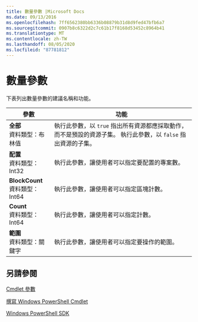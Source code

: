```yaml
---
title: 數量參數 |Microsoft Docs
ms.date: 09/13/2016
ms.openlocfilehash: 7ff6562380bb6336b08879b31d8d9fed47bfb6a7
ms.sourcegitcommit: 0907b8c6322d2c7c61b17f8168d53452c8964b41
ms.translationtype: MT
ms.contentlocale: zh-TW
ms.lasthandoff: 08/05/2020
ms.locfileid: "87781812"
---
```

# <a name="quantity-parameters"></a>數量參數

下表列出數量參數的建議名稱和功能。

|參數|功能|
|---|---|
|**全部**<br>資料類型：布林值|執行此參數，以 `true` 指出所有資源都應採取動作，而不是預設的資源子集。 執行此參數，以 `false` 指出資源的子集。|
|**配置**<br>資料類型： Int32|執行此參數，讓使用者可以指定要配置的專案數。|
|**BlockCount**<br>資料類型： Int64|執行此參數，讓使用者可以指定區塊計數。|
|**Count**<br>資料類型： Int64|執行此參數，讓使用者可以指定計數。|
|**範圍**<br>資料類型：關鍵字|執行此參數，讓使用者可以指定要操作的範圍。|

## <a name="see-also"></a>另請參閱

[Cmdlet 參數](./cmdlet-parameters.md)

[撰寫 Windows PowerShell Cmdlet](./writing-a-windows-powershell-cmdlet.md)

[Windows PowerShell SDK](../windows-powershell-reference.md)
